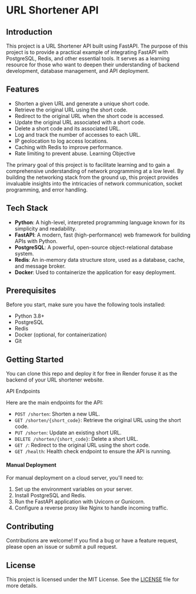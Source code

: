 # URL Shortener API

## Introduction

This project is a URL Shortener API built using FastAPI. The purpose of this project is to provide a practical example of integrating FastAPI with PostgreSQL, Redis, and other essential tools. It serves as a learning resource for those who want to deepen their understanding of backend development, database management, and API deployment.

## Features

- Shorten a given URL and generate a unique short code.
- Retrieve the original URL using the short code.
- Redirect to the original URL when the short code is accessed.
- Update the original URL associated with a short code.
- Delete a short code and its associated URL.
- Log and track the number of accesses to each URL.
- IP geolocation to log access locations.
- Caching with Redis to improve performance.
- Rate limiting to prevent abuse.
Learning Objective

The primary goal of this project is to facilitate learning and to gain a comprehensive understanding of network programming at a low level. By building the networking stack from the ground up, this project provides invaluable insights into the intricacies of network communication, socket programming, and error handling.

## Tech Stack

- **Python**: A high-level, interpreted programming language known for its simplicity and readability.
- **FastAPI**: A modern, fast (high-performance) web framework for building APIs with Python.
- **PostgreSQL**: A powerful, open-source object-relational database system.
- **Redis**: An in-memory data structure store, used as a database, cache, and message broker.
- **Docker**: Used to containerize the application for easy deployment.

## Prerequisites

Before you start, make sure you have the following tools installed:

- Python 3.8+
- PostgreSQL
- Redis
- Docker (optional, for containerization)
- Git

## Getting Started

You can clone this repo and deploy it for free in Render foruse it as the backend of your URL shortener website.

API Endpoints

Here are the main endpoints for the API:

- `POST /shorten`: Shorten a new URL.
- `GET /shorten/{short_code}`: Retrieve the original URL using the short code.
- `PUT /shorten`: Update an existing short URL.
- `DELETE /shorten/{short_code}`: Delete a short URL.
- `GET /`: Redirect to the original URL using the short code.
- `GET /health`: Health check endpoint to ensure the API is running.

#### Manual Deployment

For manual deployment on a cloud server, you'll need to:

1. Set up the environment variables on your server.
2. Install PostgreSQL and Redis.
3. Run the FastAPI application with Uvicorn or Gunicorn.
4. Configure a reverse proxy like Nginx to handle incoming traffic.

## Contributing

Contributions are welcome! If you find a bug or have a feature request, please open an issue or submit a pull request.

## License

This project is licensed under the MIT License. See the [LICENSE](LICENSE) file for more details.